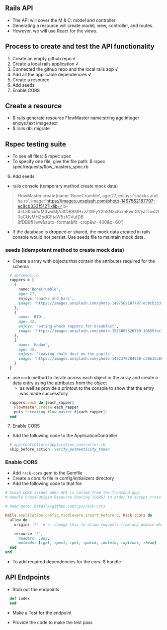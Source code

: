 ## Rails API
- The API will cover the M & C: model and controller
- Generating a resource will create model, view, controller, and routes.
- However, we will use React for the views.

## Process to create and test the API functionality
1. Create an empty github repo √
2. Create a local rails application √
3. Connected the github repo and the local rails app √
4. Add all the applicable dependencies √
5. Create a resource
6. Add seeds
7. Enable CORS

## Create a resource
- $ rails generate resource FlowMaster name:string age:integer enjoys:text image:text
- $ rails db: migrate

## Rspec testing suite
- To see all files: $ rspec spec
- To specify one file, give the file path: $ rspec spec/requests/flow_masters_spec.rb

6. Add seeds

- rails console (temporary method create mock data)
> FlowMaster.create(name:'BoneCrumble', age:27, enjoys:'snacks and ba
rs', image:'https://images.unsplash.com/photo-1497562187797-ec8cb333f512?ixlib=r
b-4.0.3&ixid=M3wxMjA3fDB8MHxzZWFyY2h8N3x8cmFwcGVyJTIwd2l0aCUyMHZpdGFtaW5zfGVufDB
8fDB8fHww&auto=format&fit=crop&w=400&q=60')

- If the database is dropped or shared, the mock data created in rails console would not persist. Use seeds file to maintain mock data.

### seeds (idempotent method to create mock data)
- Create a array with objects that contain the attributes required for the schema
```rb
  # db/seeds.rb
  rappers = [
    {
      name:'BoneCrumble',
      age: 27,
      enjoys:'snacks and bars',
      image: 'https://images.unsplash.com/photo-1497562187797-ec8cb333f512?ixlib=rb-4.0.3&ixid=M3wxMjA3fDB8MHxzZWFyY2h8N3x8cmFwcGVyJTIwd2l0aCUyMHZpdGFtaW5zfGVufDB8fDB8fHww&auto=format&fit=crop&w=400&q=60'
    },
    {
      name: 'RTO',
      age: 42,
      enjoys: 'eating whack rappers for breakfast',
      image: 'https://images.unsplash.com/photo-1573865526739-10659fec78a5?ixlib=rb-1.2.1&ixid=MnwxMjA3fDB8MHxwaG90by1wYWdlfHx8fGVufDB8fHx8&auto=format&fit=crop&w=1015&q=80'
    },
    {
      name: 'Madam',
      age: 45,
      enjoys: 'Leaving chalk dust on the pupils',
      image: 'https://images.unsplash.com/photo-1492370284958-c20b15c692d2?ixlib=rb-1.2.1&ixid=MnwxMjA3fDB8MHxwaG90by1wYWdlfHx8fGVufDB8fHx8&auto=format&fit=crop&w=1049&q=80'
    }
  ]
```
- use `each` method to iterate across each object in the array and create a data entry using the attributes from the object 
  - as well as provide a printout to the console to show that the entry was made successfully
```rb
  rappers.each do |each_rapper|
    FlowMaster.create each_rapper
    puts "creating flow master #{each_rapper}"
  end
```

7. Enable CORS
- Add the following code to the ApplicationController
```rb
  # app/controllers/application_controller.rb
  skip_before_action :verify_authenticity_token
```
### Enable CORS
- Add `rack-cors` gem to the Gemfile
- Create a cors.rb file in config/initializers directory
- Add the following code to that file
```rb
# Avoid CORS issues when API is called from the frontend app.
# Handle Cross-Origin Resource Sharing (CORS) in order to accept cross-origin AJAX requests.

# Read more: https://github.com/cyu/rack-cors

Rails.application.config.middleware.insert_before 0, Rack::Cors do
  allow do
    origins '*'  # <- change this to allow requests from any domain while in development.

    resource '*',
      headers: :any,
      methods: [:get, :post, :put, :patch, :delete, :options, :head]
  end
end
```
- To add required dependencies for the cors: $ bundle


## API Endpoints
- Stub out the endpoints
```rb
  def index
  end
```
- Make a Test for the endpoint

- Provide the code to make the test pass